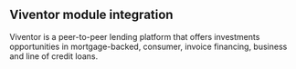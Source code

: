 ## Viventor module integration

Viventor is a peer-to-peer lending platform that offers investments opportunities in mortgage-backed, consumer, invoice financing, business and line of credit loans.



